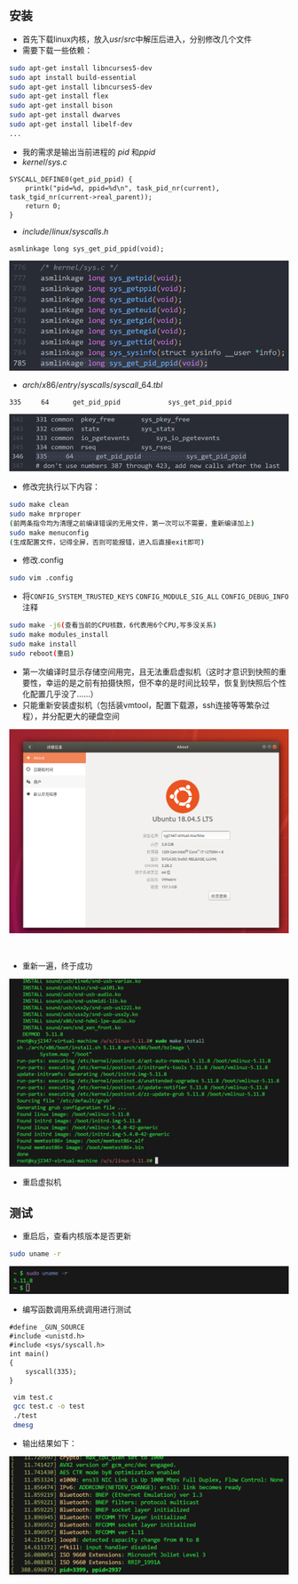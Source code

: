## 安装

- 首先下载linux内核，放入$usr/src$中解压后进入，分别修改几个文件
- 需要下载一些依赖：

```sh
sudo apt-get install libncurses5-dev  
sudo apt install build-essential 
sudo apt-get install libncurses5-dev	 
sudo apt-get install flex		 
sudo apt-get install bison 
sudo apt-get install dwarves
sudo apt-get install libelf-dev
...
```

- 我的需求是输出当前进程的 $pid$ 和$ppid$
- $kernel/sys.c$

```c_cpp
SYSCALL_DEFINE0(get_pid_ppid) {
    printk("pid=%d, ppid=%d\n", task_pid_nr(current), task_tgid_nr(current->real_parent));
    return 0;
}
```

- $include/linux/syscalls.h$

```c_cpp
asmlinkage long sys_get_pid_ppid(void);
```

![screen-capture](95b2bb7996eef47c6ef3e403f651633e.png)

- $arch/x86/entry/syscalls/syscall\_{}64.tbl$

```c_cpp
335     64      get_pid_ppid            sys_get_pid_ppid
```

![screen-capture](76d66522e7e04ca6f703bcb2948ee548.png)

- 修改完执行以下内容：

```sh
sudo make clean
sudo make mrproper 
(前两条指令均为清理之前编译错误的无用文件，第一次可以不需要，重新编译加上)
sudo make menuconfig
(生成配置文件，记得全屏，否则可能报错，进入后直接exit即可)
```

- 修改.config

```sh
sudo vim .config
```

- 将`CONFIG_SYSTEM_TRUSTED_KEYS` `CONFIG_MODULE_SIG_ALL`  `CONFIG_DEBUG_INFO` 注释

```sh
sudo make -j6(查看当前的CPU核数，6代表用6个CPU,写多没关系)
sudo make modules_install
sudo make install
sudo reboot(重启)
```

- 第一次编译时显示存储空间用完，且无法重启虚拟机（这时才意识到快照的重要性，幸运的是之前有拍摄快照，但不幸的是时间比较早，恢复到快照后个性化配置几乎没了……）
- 只能重新安装虚拟机（包括装vmtool，配置下载源，ssh连接等等繁杂过程），并分配更大的硬盘空间

![screen-capture](3be429061f24bbb75ed8dbc52190ef44.png)

<br/>

- 重新一遍，终于成功

![屏幕截图 2023-11-12 225256.png](5a1ee2d578b19f9b52bf1b0cc3a0aa59.png)

- 重启虚拟机

## 测试

- 重启后，查看内核版本是否更新

```sh
sudo uname -r
```

![screen-capture](f18d4ea6a470724d4896ae73891f142e.png)

- 编写函数调用系统调用进行测试

```c_cpp
#define _GUN_SOURCE
#include <unistd.h>
#include <sys/syscall.h>
int main()
{
    syscall(335);
}
```

```sh
 vim test.c
 gcc test.c -o test
 ./test
 dmesg
```

- 输出结果如下：

![screen-capture](622d6be9775c4bd42ba0b2f133249901.png)